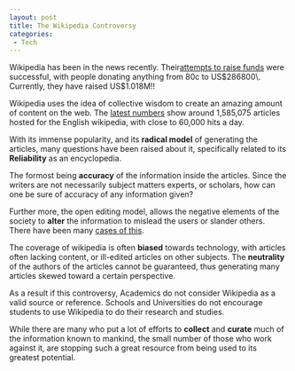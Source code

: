```yaml
---
layout: post
title: The Wikipedia Controversy
categories:
 - Tech
---
```


Wikipedia has been in the news recently. Their[attempts to raise funds][0] were successful, with people donating anything from 80c to US$286800\. Currently, they have raised US$1.018M!!

Wikipedia uses the idea of collective wisdom to create an amazing amount of content on the web. The [latest numbers][1] show around 1,585,075 articles hosted for the English wikipedia, with close to 60,000 hits a day.

With its immense popularity, and its **radical model** of generating the articles, many questions have been raised about it, specifically related to its **Reliability** as an encyclopedia.

The formost being **accuracy** of the information inside the articles. Since the writers are not necessarily subject matters experts, or scholars, how can one be sure of accuracy of any information given?

Further more, the open editing model, allows the negative elements of the society to **alter** the information to mislead the users or slander others. There have been many [cases of this][2].

The coverage of wikipedia is often **biased** towards technology, with articles often lacking content, or ill-edited articles on other subjects. The **neutrality** of the authors of the articles cannot be guaranteed, thus generating many articles skewed toward a certain perspective.

As a result if this controversy, Academics do not consider Wikipedia as a valid source or reference. Schools and Universities do not encourage students to use Wikipedia to do their research and studies.

While there are many who put a lot of efforts to **collect** and **curate** much of the information known to mankind, the small number of those who work against it, are stopping such a great resource from being used to its greatest potential.


[0]: http://fundraising.wikimedia.org/
[1]: http://en.wikipedia.org/wiki/Wikipedia
[2]: http://en.wikipedia.org/wiki/Adam_Curry#Wikipedia
